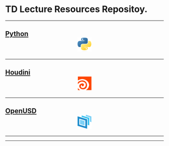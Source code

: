 # TD Lecture Resources Repositoy.

***
## [Python](python/index.md)<center><img src="./images/logo/python_logo.png" width="45" height="45"></center>
***
## [Houdini](houdini/index.md)<center><img src="./images/logo/houdini_logo.png" width="45" height="45"></center>
***
## [OpenUSD](openusd/index.md)<center><img src="./images/logo/openusd_logo.png" width="45" height="45"></center>

---
---